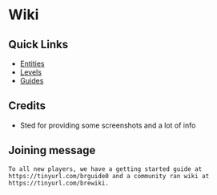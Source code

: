 # Wiki

## Quick Links
* <a href="./entities/Entities.md">Entities</a>
* <a href="./levels/Levels.md">Levels</a>
* <a href="./guides/Guides.md">Guides</a>

## Credits
* Sted for providing some screenshots and a lot of info

## Joining message
```
To all new players, we have a getting started guide at https://tinyurl.com/brguide0 and a community ran wiki at https://tinyurl.com/brewiki.
```
